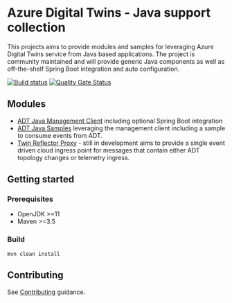 # Azure Digital Twins - Java support collection

This projects aims to provide modules and samples for leveraging Azure Digital Twins service from Java based applications. The project is community maintained and will provide generic Java components as well as off-the-shelf Spring Boot integration and auto configuration.

[![Build status](https://dev.azure.com/kaiatms/Twins-Event-Ingress/_apis/build/status/ADT%20Java%20collection%20-%20MASTER%20build)](https://dev.azure.com/kaiatms/Twins-Event-Ingress/_build/latest?definitionId=20) [![Quality Gate Status](https://sonarcloud.io/api/project_badges/measure?project=com.microsoft.twins%3Aazure-digital-twins-java&metric=alert_status)](https://sonarcloud.io/dashboard?id=com.microsoft.twins%3Aazure-digital-twins-java)

## Modules

- [ADT Java Management Client](twin-management-client) including optional Spring Boot integration
- [ADT Java Samples](twin-samples) leveraging the management client including a sample to consume events from ADT.
- [Twin Reflector Proxy](twin-reflector-proxy) - still in development aims to provide a single event driven cloud ingress point for messages that contain either ADT topology changes or telemetry ingress.

## Getting started

### Prerequisites

- OpenJDK >=11
- Maven >=3.5

### Build

`mvn clean install`

## Contributing

See [Contributing](CONTRIBUTING.md) guidance.

